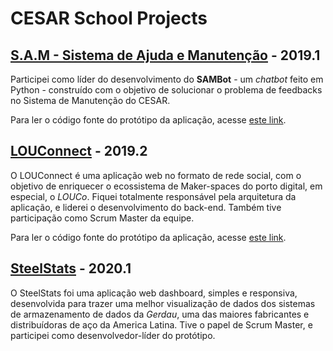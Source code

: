 # CESAR School Projects

## [S.A.M - Sistema de Ajuda e Manutenção](https://www.behance.net/gallery/86415293/SAM-Sistema-de-Ajuda-e-Manutencao) - 2019.1
Participei como líder do desenvolvimento do **SAMBot** - um _chatbot_ feito em Python - construído com o objetivo de solucionar o problema de feedbacks no Sistema de Manutenção do CESAR.

Para ler o código fonte do protótipo da aplicação, acesse [este link](https://github.com/Dowsley/sambot-slack).

## [LOUConnect](https://sites.google.com/cesar.school/louconnect/home) - 2019.2
O LOUConnect é uma aplicação web no formato de rede social, com o objetivo de enriquecer o ecossistema de Maker-spaces do porto digital, em especial, o _LOUCo_. Fiquei totalmente responsável pela arquitetura da aplicação, e liderei o desenvolvimento do back-end. Também tive participação como Scrum Master da equipe.

Para ler o código fonte do protótipo da aplicação, acesse [este link](https://github.com/Dowsley/LOUConnect).

## [SteelStats](https://www.docdroid.net/z18Td3B/steelstats-dossie-pdf) - 2020.1
O SteelStats foi uma aplicação web dashboard, simples e responsiva, desenvolvida para trazer uma melhor visualização de dados dos sistemas de armazenamento de dados da _Gerdau_, uma das maiores fabricantes e distribuídoras de aço da America Latina. Tive o papel de Scrum Master, e participei como desenvolvedor-líder do protótipo.